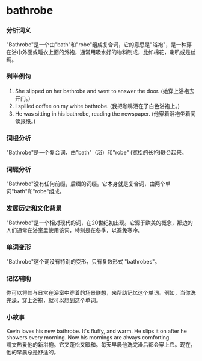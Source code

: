 # bathrobe

### 分析词义

  

"Bathrobe"是一个由"bath"和"robe"组成复合词，它的意思是"浴袍"，是一种穿在浴巾外面或睡衣上面的外袍，通常用吸水好的物料制成，比如棉花，喇叭或是丝绸。

  

### 列举例句

  

1.  She slipped on her bathrobe and went to answer the door. (她穿上浴袍去开门。)
2.  I spilled coffee on my white bathrobe. (我把咖啡洒在了白色浴袍上。)
3.  He was sitting in his bathrobe, reading the newspaper. (他穿着浴袍坐着阅读报纸。)

  

### 词根分析

  

"Bathrobe"是一个复合词，由"bath"（浴）和"robe" (宽松的长袍)联合起来。

  

### 词缀分析

  

"Bathrobe"没有任何前缀，后缀的词缀。它本身就是复合词，由两个单词"bath"和"robe"组成。

  

### 发展历史和文化背景

  

"Bathrobe"是一个相对现代的词，在20世纪初出现。它源于欧美的概念，那边的人们通常在浴室里使用该词，特别是在冬季，以避免寒冷。

  

### 单词变形

  

"Bathrobe"这个词没有特别的变形，只有复数形式 "bathrobes"。

  

### 记忆辅助

  

你可以将其与日常在浴室中穿着的场景联想，来帮助记忆这个单词。例如，当你洗完澡，穿上浴袍，就可以想到这个单词。

  

### 小故事

  

Kevin loves his new bathrobe. It's fluffy, and warm. He slips it on after he showers every morning. Now his mornings are always comforting.  
凯文热爱他的新浴袍。它又蓬松又暖和。每天早晨他洗完澡后都会穿上它。现在，他的早晨总是舒适的。
